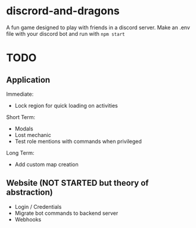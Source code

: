 # discrord-and-dragons
A fun game designed to play with friends in a discord server. Make an .env file with your discord bot and run with `npm start`


# TODO
## Application
Immediate:
- Lock region for quick loading on activities

Short Term:
- Modals
- Lost mechanic
- Test role mentions with commands when privileged

Long Term:
- Add custom map creation

## Website (NOT STARTED but theory of abstraction)
- Login / Credentials
- Migrate bot commands to backend server
- Webhooks